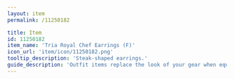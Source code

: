 ```yaml
---
layout: item
permalink: /11250182

title: Item
id: 11250182
item_name: 'Tria Royal Chef Earrings (F)'
icon_url: 'item/icon/11250182.png'
tooltip_description: 'Steak-shaped earrings.'
guide_description: 'Outfit items replace the look of your gear when equipped.'
---
```

